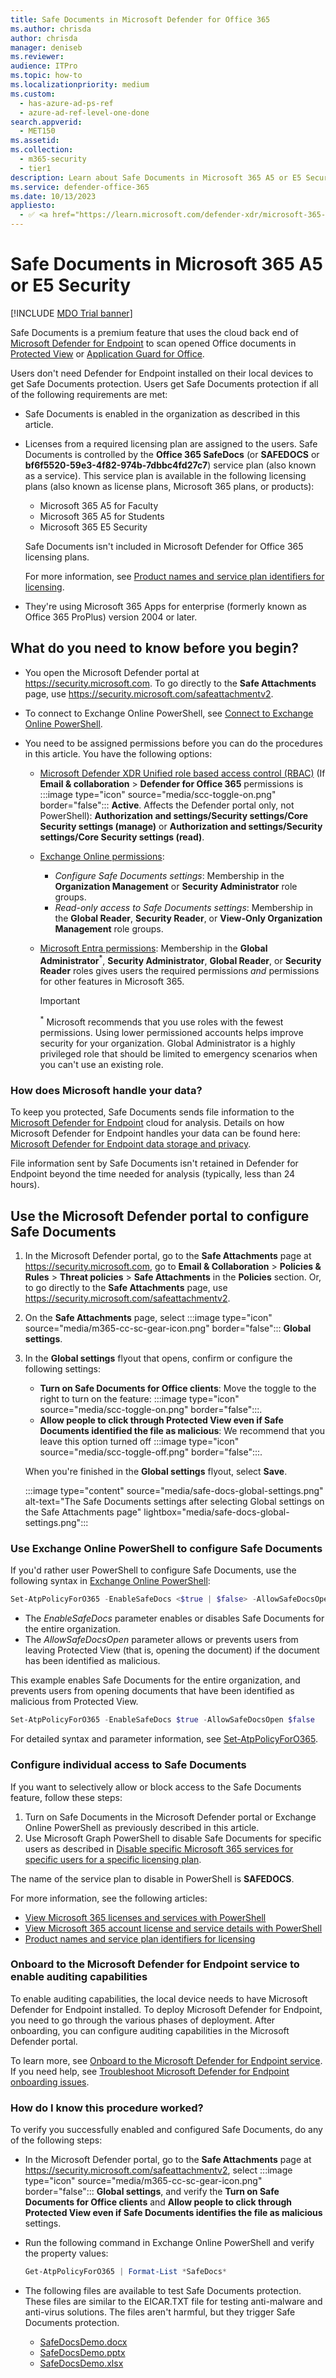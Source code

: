 ```yaml
---
title: Safe Documents in Microsoft Defender for Office 365
ms.author: chrisda
author: chrisda
manager: deniseb
ms.reviewer:
audience: ITPro
ms.topic: how-to
ms.localizationpriority: medium
ms.custom:
  - has-azure-ad-ps-ref
  - azure-ad-ref-level-one-done
search.appverid:
  - MET150
ms.assetid:
ms.collection:
  - m365-security
  - tier1
description: Learn about Safe Documents in Microsoft 365 A5 or E5 Security.
ms.service: defender-office-365
ms.date: 10/13/2023
appliesto:
  - ✅ <a href="https://learn.microsoft.com/defender-xdr/microsoft-365-defender" target="_blank">Microsoft Defender XDR</a>
---
```


# Safe Documents in Microsoft 365 A5 or E5 Security

[!INCLUDE [MDO Trial banner](../includes/mdo-trial-banner.md)]

Safe Documents is a premium feature that uses the cloud back end of [Microsoft Defender for Endpoint](/defender-endpoint/microsoft-defender-endpoint) to scan opened Office documents in [Protected View](https://support.microsoft.com/office/d6f09ac7-e6b9-4495-8e43-2bbcdbcb6653) or [Application Guard for Office](app-guard-for-office-install.md).

Users don't need Defender for Endpoint installed on their local devices to get Safe Documents protection. Users get Safe Documents protection if all of the following requirements are met:

- Safe Documents is enabled in the organization as described in this article.
- Licenses from a required licensing plan are assigned to the users. Safe Documents is controlled by the **Office 365 SafeDocs** (or **SAFEDOCS** or **bf6f5520-59e3-4f82-974b-7dbbc4fd27c7**) service plan (also known as a service). This service plan is available in the following licensing plans (also known as license plans, Microsoft 365 plans, or products):
  - Microsoft 365 A5 for Faculty
  - Microsoft 365 A5 for Students
  - Microsoft 365 E5 Security

  Safe Documents isn't included in Microsoft Defender for Office 365 licensing plans.

  For more information, see [Product names and service plan identifiers for licensing](/entra/identity/users/licensing-service-plan-reference).

- They're using Microsoft 365 Apps for enterprise (formerly known as Office 365 ProPlus) version 2004 or later.

## What do you need to know before you begin?

- You open the Microsoft Defender portal at <https://security.microsoft.com>. To go directly to the **Safe Attachments** page, use <https://security.microsoft.com/safeattachmentv2>.

- To connect to Exchange Online PowerShell, see [Connect to Exchange Online PowerShell](/powershell/exchange/connect-to-exchange-online-powershell).

- You need to be assigned permissions before you can do the procedures in this article. You have the following options:
  - [Microsoft Defender XDR Unified role based access control (RBAC)](/defender-xdr/manage-rbac) (If **Email & collaboration** \> **Defender for Office 365** permissions is :::image type="icon" source="media/scc-toggle-on.png" border="false"::: **Active**. Affects the Defender portal only, not PowerShell): **Authorization and settings/Security settings/Core Security settings (manage)** or **Authorization and settings/Security settings/Core Security settings (read)**.
  - [Exchange Online permissions](/exchange/permissions-exo/permissions-exo):
    - _Configure Safe Documents settings_: Membership in the **Organization Management** or **Security Administrator** role groups.
    - _Read-only access to Safe Documents settings_: Membership in the **Global Reader**, **Security Reader**, or **View-Only Organization Management** role groups.
  - [Microsoft Entra permissions](/entra/identity/role-based-access-control/manage-roles-portal): Membership in the **Global Administrator**<sup>\*</sup>, **Security Administrator**, **Global Reader**, or **Security Reader** roles gives users the required permissions _and_ permissions for other features in Microsoft 365.

    > [!IMPORTANT]
    > <sup>\*</sup> Microsoft recommends that you use roles with the fewest permissions. Using lower permissioned accounts helps improve security for your organization. Global Administrator is a highly privileged role that should be limited to emergency scenarios when you can't use an existing role.

### How does Microsoft handle your data?

To keep you protected, Safe Documents sends file information to the [Microsoft Defender for Endpoint](/windows/security/threat-protection/microsoft-defender-atp/microsoft-defender-advanced-threat-protection) cloud for analysis. Details on how Microsoft Defender for Endpoint handles your data can be found here: [Microsoft Defender for Endpoint data storage and privacy](/windows/security/threat-protection/microsoft-defender-atp/data-storage-privacy).

File information sent by Safe Documents isn't retained in Defender for Endpoint beyond the time needed for analysis (typically, less than 24 hours).

## Use the Microsoft Defender portal to configure Safe Documents

1. In the Microsoft Defender portal, go to the **Safe Attachments** page at <https://security.microsoft.com>, go to **Email & Collaboration** \> **Policies & Rules** \> **Threat policies** \> **Safe Attachments** in the **Policies** section. Or, to go directly to the **Safe Attachments** page, use <https://security.microsoft.com/safeattachmentv2>.

2. On the **Safe Attachments** page, select :::image type="icon" source="media/m365-cc-sc-gear-icon.png" border="false"::: **Global settings**.

3. In the **Global settings** flyout that opens, confirm or configure the following settings:
   - **Turn on Safe Documents for Office clients**: Move the toggle to the right to turn on the feature: :::image type="icon" source="media/scc-toggle-on.png" border="false":::.
   - **Allow people to click through Protected View even if Safe Documents identified the file as malicious**: We recommend that you leave this option turned off :::image type="icon" source="media/scc-toggle-off.png" border="false":::.

   When you're finished in the **Global settings** flyout, select **Save**.

   :::image type="content" source="media/safe-docs-global-settings.png" alt-text="The Safe Documents settings after selecting Global settings on the Safe Attachments page" lightbox="media/safe-docs-global-settings.png":::

### Use Exchange Online PowerShell to configure Safe Documents

If you'd rather user PowerShell to configure Safe Documents, use the following syntax in [Exchange Online PowerShell](/powershell/exchange/connect-to-exchange-online-powershell):

```powershell
Set-AtpPolicyForO365 -EnableSafeDocs <$true | $false> -AllowSafeDocsOpen <$true | $false>
```

- The _EnableSafeDocs_ parameter enables or disables Safe Documents for the entire organization.
- The _AllowSafeDocsOpen_ parameter allows or prevents users from leaving Protected View (that is, opening the document) if the document has been identified as malicious.

This example enables Safe Documents for the entire organization, and prevents users from opening documents that have been identified as malicious from Protected View.

```powershell
Set-AtpPolicyForO365 -EnableSafeDocs $true -AllowSafeDocsOpen $false
```

For detailed syntax and parameter information, see [Set-AtpPolicyForO365](/powershell/module/exchange/set-atppolicyforo365).

### Configure individual access to Safe Documents

If you want to selectively allow or block access to the Safe Documents feature, follow these steps:

1. Turn on Safe Documents in the Microsoft Defender portal or Exchange Online PowerShell as previously described in this article.
2. Use Microsoft Graph PowerShell to disable Safe Documents for specific users as described in [Disable specific Microsoft 365 services for specific users for a specific licensing plan](/microsoft-365/enterprise/disable-access-to-services-with-microsoft-365-powershell#disable-specific-microsoft-365-services-for-specific-users-for-a-specific-licensing-plan).

  The name of the service plan to disable in PowerShell is **SAFEDOCS**.

For more information, see the following articles:

- [View Microsoft 365 licenses and services with PowerShell](/microsoft-365/enterprise/view-licenses-and-services-with-microsoft-365-powershell)
- [View Microsoft 365 account license and service details with PowerShell](/microsoft-365/enterprise/view-account-license-and-service-details-with-microsoft-365-powershell)
- [Product names and service plan identifiers for licensing](/entra/identity/users/licensing-service-plan-reference)

### Onboard to the Microsoft Defender for Endpoint service to enable auditing capabilities

To enable auditing capabilities, the local device needs to have Microsoft Defender for Endpoint installed. To deploy Microsoft Defender for Endpoint, you need to go through the various phases of deployment. After onboarding, you can configure auditing capabilities in the Microsoft Defender portal.

To learn more, see [Onboard to the Microsoft Defender for Endpoint service](/defender-endpoint/onboarding). If you need help, see [Troubleshoot Microsoft Defender for Endpoint onboarding issues](/defender-endpoint/troubleshoot-onboarding).

### How do I know this procedure worked?

To verify you successfully enabled and configured Safe Documents, do any of the following steps:

- In the Microsoft Defender portal, go to the **Safe Attachments** page at <https://security.microsoft.com/safeattachmentv2>, select :::image type="icon" source="media/m365-cc-sc-gear-icon.png" border="false"::: **Global settings**, and verify the **Turn on Safe Documents for Office clients** and **Allow people to click through Protected View even if Safe Documents identifies the file as malicious** settings.

- Run the following command in Exchange Online PowerShell and verify the property values:

  ```powershell
  Get-AtpPolicyForO365 | Format-List *SafeDocs*
  ```

- The following files are available to test Safe Documents protection. These files are similar to the EICAR.TXT file for testing anti-malware and anti-virus solutions. The files aren't harmful, but they trigger Safe Documents protection.

  - [SafeDocsDemo.docx](https://download.microsoft.com/download/1/9/7/19774467-5ff1-4c4d-9224-27b3751fa58f/SafeDocsDemo.docx)
  - [SafeDocsDemo.pptx](https://download.microsoft.com/download/b/e/f/bef1df26-2c91-45b3-b8d0-348c6fead4af/SafeDocsDemo.pptx)
  - [SafeDocsDemo.xlsx](https://download.microsoft.com/download/d/1/5/d1547fa8-575b-4ae0-969c-0d5265f6d985/SafeDocsDemo.xlsx)
